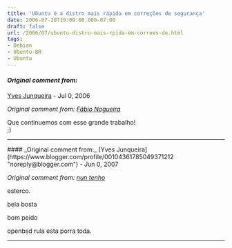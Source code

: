 ```yaml
---
title: 'Ubuntu é a distro mais rápida em correções de segurança'
date: 2006-07-28T19:09:00.000-07:00
draft: false
url: /2006/07/ubuntu-distro-mais-rpida-em-correes-de.html
tags: 
- Debian
- Ubuntu-BR
- Ubuntu
---
```


#### _Original comment from:_
[Yves Junqueira](https://www.blogger.com/profile/00104361785049371212 "noreply@blogger.com") - <time datetime="2006-07-30T04:39:00.000-07:00">Jul 0, 2006</time>

_Original comment from: [Fábio Nogueira](http://barraroumi.wordpress.com)_  
  
Que continuemos com esse grande trabalho!  
;)
<hr />
#### _Original comment from:_
[Yves Junqueira](https://www.blogger.com/profile/00104361785049371212 "noreply@blogger.com") - <time datetime="2007-06-09T18:16:00.000-07:00">Jun 0, 2007</time>

_Original comment from: [nun tenho](http://nuntenho)_  
  
esterco.  
  
bela bosta  
  
bom peido  
  
openbsd rula esta porra toda.
<hr />
